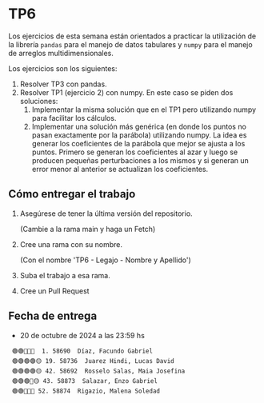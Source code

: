 # TP6

Los ejercicios de esta semana están orientados a practicar la utilización de la librería `pandas` para el manejo de datos tabulares y `numpy` para el manejo de arreglos multidimensionales.

Los ejercicios son los siguientes:

1. Resolver TP3 con pandas.
2. Resolver TP1 (ejercicio 2) con numpy.
   En este caso se piden dos soluciones:
   1. Implementar la misma solución que en el TP1 pero utilizando numpy para facilitar los cálculos.
   2. Implementar una solución más genérica (en donde los puntos no pasan exactamente por la parábola) utilizando numpy. La idea es generar los coeficientes de la parábola que mejor se ajusta a los puntos. Primero se generan los coeficientes al azar y luego se producen pequeñas perturbaciones a los mismos y si generan un error menor al anterior se actualizan los coeficientes.

## Cómo entregar el trabajo

1. Asegúrese de tener la última versión del repositorio.

   (Cambie a la rama main y haga un Fetch)

2. Cree una rama con su nombre.

   (Con el nombre 'TP6 - Legajo - Nombre y Apellido')

3. Suba el trabajo a esa rama.
4. Cree un Pull Request

## Fecha de entrega

- 20 de octubre de 2024 a las 23:59 hs

```
 🟢🟢🔴🔴🔴  1. 58690  Díaz, Facundo Gabriel
 🟢🟢🟢🟢🟡 19. 58736  Juarez Hindi, Lucas David
 🟢🟢🟢🟢🟡 42. 58692  Rosselo Salas, Maia Josefina
 🟢🟢🟢🔴🟡 43. 58873  Salazar, Enzo Gabriel
 🟢🟢🔴🔴🔴 52. 58874  Rigazio, Malena Soledad
```
